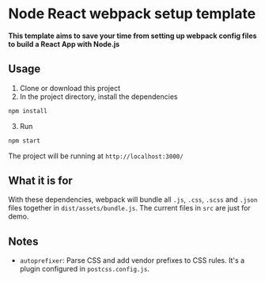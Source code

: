 # Node React webpack setup template
**This template aims to save your time from setting up webpack config files to build a React App with Node.js**
## Usage
1. Clone or download this project
2. In the project directory, install the dependencies
```bash
npm install
```
3. Run
```bash
npm start
```
The project will be running at `http://localhost:3000/`
## What it is for
With these dependencies, webpack will bundle all `.js`, `.css`, `.scss` and `.json` files together in `dist/assets/bundle.js`. 
The current files in `src` are just for demo.
## Notes
* `autoprefixer`: Parse CSS and add vendor prefixes to CSS rules. It's a plugin configured in `postcss.config.js`.
